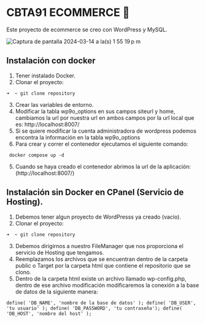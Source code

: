# CBTA91 ECOMMERCE 🚀
Este proyecto de ecommerce se creo con WordPress y MySQL.

![Captura de pantalla 2024-03-14 a la(s) 1 55 19 p m](https://github.com/EduardoHead18/test/assets/88681044/ef8dae81-cd12-4805-8483-078af94a4590)


## Instalación con docker
1. Tener instalado Docker.
2. Clonar el proyecto:

`` ➜  ~ git clone repository ``

3. Crear las variables de entorno.
4. Modificar la tabla wp9o_options en sus campos siteurl y home, cambiamos la url por nuestra url en ambos campos por la url local que es: http://localhost:8007/
5. Si se quiere modificar la cuenta administradora de wordpress podemos encontra la información en la tabla wp9o_options
6. Para crear y correr el contenedor ejecutamos el siguiente comando:

`` docker compose up -d``

5. Cuando se haya creado el contenedor abrimos la url de la aplicación: (http://localhost:8007/)

## Instalación sin Docker en CPanel (Servicio de Hosting).

1. Debemos tener algun proyecto de WordPresss ya creado (vacío).
2. Clonar el proyecto:

`` ➜  ~ git clone repository ``

3. Debemos dirigirnos a nuestro FileManager que nos proporciona el servicio de Hosting que tengamos.
4. Reemplazamos los archivos que se encuentran dentro de la carpeta public o Target por la carpeta html que contiene el repositorio que se clono.
5. Dentro de la carpeta html existe un archivo llamado wp-config.php, dentro de ese archivo modificación modificaremos la conexión a la base de datos de la siguiente manera:
   
`` define( 'DB_NAME', 'nombre de la base de datos' );
   define( 'DB_USER', 'tu usuario' );
   define( 'DB_PASSWORD', 'tu contraseña');
define( 'DB_HOST', 'nombre del host' ); ``


